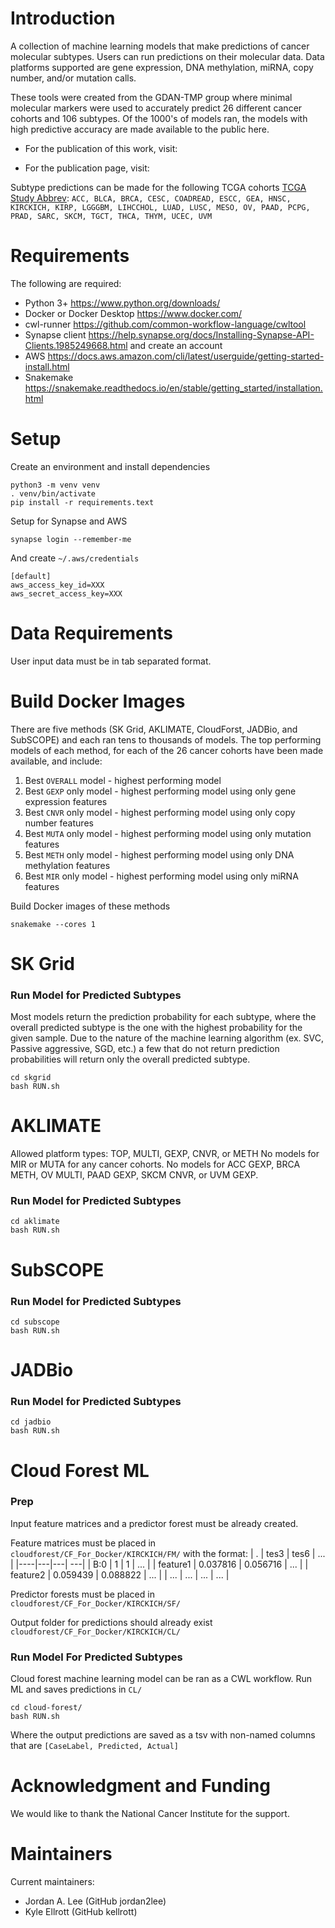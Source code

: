 # Introduction
A collection of machine learning models that make predictions of cancer molecular subtypes. Users can run predictions on their molecular data. Data platforms supported are gene expression, DNA methylation, miRNA, copy number, and/or mutation calls.

These tools were created from the GDAN-TMP group where minimal molecular markers were used to accurately predict 26 different cancer cohorts and 106 subtypes. Of the 1000's of models ran, the models with high predictive accuracy are made available to the public here.

+ For the publication of this work, visit:  <ADD LINK>

+ For the publication page, visit: <ADD LINK>

Subtype predictions can be made for the following TCGA cohorts [TCGA Study Abbrev](https://gdc.cancer.gov/resources-tcga-users/tcga-code-tables/tcga-study-abbreviations):
`ACC, BLCA, BRCA, CESC, COADREAD, ESCC, GEA, HNSC, KIRCKICH, KIRP, LGGGBM, LIHCCHOL, LUAD, LUSC, MESO, OV, PAAD, PCPG, PRAD, SARC, SKCM, TGCT, THCA, THYM, UCEC, UVM`

# Requirements
The following are required:

+ Python 3+ https://www.python.org/downloads/
+ Docker or Docker Desktop https://www.docker.com/
+ cwl-runner https://github.com/common-workflow-language/cwltool
+ Synapse client https://help.synapse.org/docs/Installing-Synapse-API-Clients.1985249668.html and create an account
+ AWS https://docs.aws.amazon.com/cli/latest/userguide/getting-started-install.html
+ Snakemake https://snakemake.readthedocs.io/en/stable/getting_started/installation.html


# Setup
Create an environment and install dependencies
```
python3 -m venv venv
. venv/bin/activate
pip install -r requirements.text
```

Setup for Synapse and AWS
```
synapse login --remember-me
```
And create `~/.aws/credentials`
```
[default]
aws_access_key_id=XXX
aws_secret_access_key=XXX
```


# Data Requirements
User input data must be in tab separated format.


# Build Docker Images
There are five methods (SK Grid, AKLIMATE, CloudForst, JADBio, and SubSCOPE) and each ran tens to thousands of models. The top performing models of each method, for each of the 26 cancer cohorts have been made available, and include:

1. Best `OVERALL` model - highest performing model
2. Best `GEXP` only model - highest performing model using only gene expression features
3. Best `CNVR` only model - highest performing model using only copy number features
4. Best `MUTA` only model - highest performing model using only mutation features
5. Best `METH` only model - highest performing model using only DNA methylation features
6. Best `MIR` only model - highest performing model using only miRNA features

Build Docker images of these methods
```
snakemake --cores 1
```


# SK Grid
### Run Model for Predicted Subtypes
Most models return the prediction probability for each subtype, where the overall predicted subtype is the one with the highest probability for the given sample. Due to the nature of the machine learning algorithm (ex. SVC, Passive aggressive, SGD, etc.) a few that do not return prediction probabilities will return only the overall predicted subtype.
```
cd skgrid
bash RUN.sh
```


# AKLIMATE
Allowed platform types: TOP, MULTI, GEXP, CNVR, or METH
No models for MIR or MUTA for any cancer cohorts. No models for ACC GEXP, BRCA METH, OV MULTI, PAAD GEXP, SKCM CNVR, or UVM GEXP.

### Run Model for Predicted Subtypes
```
cd aklimate
bash RUN.sh
```


# SubSCOPE
### Run Model for Predicted Subtypes
```
cd subscope
bash RUN.sh
```


# JADBio
### Run Model for Predicted Subtypes
```
cd jadbio
bash RUN.sh
```


# Cloud Forest ML
### Prep
Input feature matrices and a predictor forest must be already created.

Feature matrices must be placed in `cloudforest/CF_For_Docker/KIRCKICH/FM/` with the format:
| .  | tes3 | tes6 | ... |
|----|---|---| ---|
| B:0 | 1 | 1 | ... |
| feature1  | 0.037816 | 0.056716 | ... |
| feature2  | 0.059439 | 0.088822 | ... |
| ... | ... | ... | ... |

Predictor forests must be placed in `cloudforest/CF_For_Docker/KIRCKICH/SF/`

Output folder for predictions should already exist `cloudforest/CF_For_Docker/KIRCKICH/CL/`


### Run Model For Predicted Subtypes
Cloud forest machine learning model can be ran as a CWL workflow. Run ML and saves predictions in `CL/`
```
cd cloud-forest/
bash RUN.sh
```
Where the output predictions are saved as a tsv with non-named columns that are `[CaseLabel, Predicted, Actual]`


# Acknowledgment and Funding
We would like to thank the National Cancer Institute for the support.

# Maintainers

Current maintainers:

+ Jordan A. Lee (GitHub jordan2lee)
+ Kyle Ellrott (GitHub kellrott)
